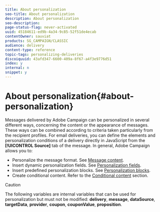 ```yaml
---
title: About personalization
seo-title: About personalization
description: About personalization
seo-description: 
page-status-flag: never-activated
uuid: 45184611-ed9b-4a34-9c85-52f51de4ecab
contentOwner: sauviat
products: SG_CAMPAIGN/CLASSIC
audience: delivery
content-type: reference
topic-tags: personalizing-deliveries
discoiquuid: 43afd347-6600-409a-8f67-a4f3e9776d51
index: y
internal: n
snippet: y
---
```


# About personalization{#about-personalization}

Messages delivered by Adobe Campaign can be personalized in several different ways, concerning the content or the appearance of messages. These ways can be combined according to criteria taken particularly from the recipient profiles. For email deliveries, you can define the elements and personalization conditions of a delivery directly in JavaScript from the **[!UICONTROL Source]** tab of the message. In general, Adobe Campaign allows you to:

* Personalize the message format. See [Message content](../../delivery/using/defining-the-email-content.md#message-content).
* Insert dynamic personalization fields. See [Personalization fields](../../delivery/using/personalization-fields.md).
* Insert predefined personalization blocks. See [Personalization blocks](../../delivery/using/personalization-blocks.md).
* Create conditional content. Refer to the [Conditional content](../../delivery/using/conditional-content.md) section.

>[!CAUTION]
>
>The following variables are internal variables that can be used for personalization but must not be modified: **delivery**, **message**, **dataSource**, **targetData**, **provider**, **coupon**, **couponValue**, **proposition**.

